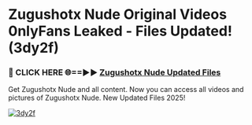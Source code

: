 # Zugushotx Nude Original Videos 0nlyFans Leaked - Files Updated! (3dy2f)

<h3>🔴 CLICK HERE 🌐==►► <a href="https://tinyurl.com/y5r63du9" rel="nofollow">Zugushotx Nude Updated Files</a></h3>

Get Zugushotx Nude and all content. Now you can access all videos and pictures of Zugushotx Nude. New Updated Files 2025!

[![3dy2f](https://i.imgur.com/UVo9nyh.gif)](https://tinyurl.com/y5r63du9)